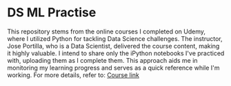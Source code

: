 # DS ML Practise
 This repository stems from the online courses I completed on Udemy, where I utilized Python for tackling Data Science challenges. The instructor, Jose Portilla, who is a Data Scientist, delivered the course content, making it highly valuable. I intend to share only the iPython notebooks I've practiced with, uploading them as I complete them. This approach aids me in monitoring my learning progress and serves as a quick reference while I'm working. For more details, refer to: [Course link](https://www.udemy.com/python-for-data-science-and-machine-learning-bootcamp/learn/v4/overview)
